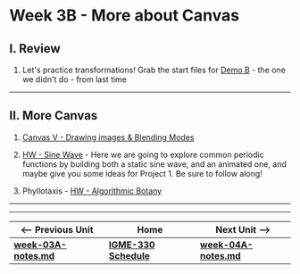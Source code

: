# Week 3B - More about Canvas

## I. Review

1. Let's practice transformations! Grab the start files for [Demo B](https://github.com/tonethar/IGME-330-Master/edit/master/notes/canvas-3.md#demo-B)  - the one we didn't do - from last time

<hr>

## II. More Canvas

1. [Canvas V - Drawing images & Blending Modes](https://github.com/tonethar/IGME-330-Master/blob/master/notes/canvas-5.md)

2. [HW - Sine Wave](https://github.com/tonethar/IGME-330-Master/blob/master/notes/HW-sine-wave.md) - Here we are going to explore common periodic functions by building both a static sine wave, and an animated one, and maybe give you some ideas for Project 1. Be sure to follow along!

3. Phyllotaxis - [HW - Algorithmic Botany](https://github.com/tonethar/IGME-330-Master/blob/master/notes/HW-algorithmic-botany.md)

<!--
- [Project 1](../projects/project-1.md) questions?
- Review [HW - Lorenz Attractor](https://github.com/tonethar/IGME-330-Master/blob/master/notes/HW-lorenz-attractor.md)
- Any questions about [The IIFE - "Immediately Invoked Function Expression"](https://github.com/tonethar/IGME-330-Master/blob/master/notes/IIFE-notes.md) ?
- Let's get you to do some [IIFE-review.md](https://github.com/tonethar/IGME-330-Master/blob/master/notes/IIFE-review.md) on your own!
- Canvas transforms (translate, rotate, scale) [Canvas III - Transformations](https://github.com/tonethar/IGME-330-Master/blob/master/notes/canvas-3.md):
  - if we are not able to get through the entire demo during today's class, there are videos of the demo linked on the bottom of the *Canvas III* page
-->

<hr><hr>

| <-- Previous Unit | Home | Next Unit -->
| --- | --- | --- 
| [**week-03A-notes.md**](week-03A-notes.md)     |  [**IGME-330 Schedule**](../schedule.md) | [**week-04A-notes.md**](week-04A-notes.md)
